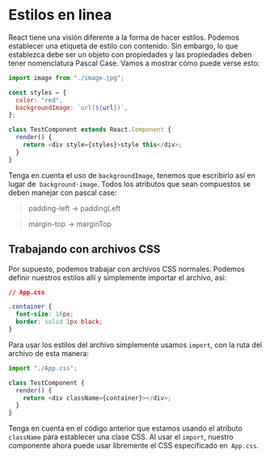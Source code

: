 # Estilos en linea

React tiene una visión diferente a la forma de hacer estilos. Podemos establecer una etiqueta de estilo con contenido. Sin embargo, lo que establezca debe ser un objeto con propiedades y las propiedades deben tener nomenclatura Pascal Case. Vamos a mostrar cómo puede verse esto:

```js
import image from "./image.jpg";

const styles = {
  color: "red",
  backgroundImage: `url(${url})`,
};

class TestComponent extends React.Component {
  render() {
    return <div style={styles}>style this</div>;
  }
}
```

Tenga en cuenta el uso de `backgroundImage`, tenemos que escribirlo así en lugar de` background-image`. Todos los atributos que sean compuestos se deben manejar con pascal case:

> padding-left -> paddingLeft

> margin-top -> marginTop

## Trabajando con archivos CSS

Por supuesto, podemos trabajar con archivos CSS normales. Podemos definir nuestros estilos allí y simplemente importar el archivo, así:

```css
// App.css

.container {
  font-size: 16px;
  border: solid 1px black;
}
```

Para usar los estilos del archivo simplemente usamos `import`, con la ruta del archivo de esta manera:

```js
import "./App.css";

class TestComponent {
  render() {
    return <div className={container}></div>;
  }
}
```

Tenga en cuenta en el código anterior que estamos usando el atributo `className` para establecer una clase CSS. Al usar el `import`, nuestro componente ahora puede usar libremente el CSS especificado en` App.css`.
